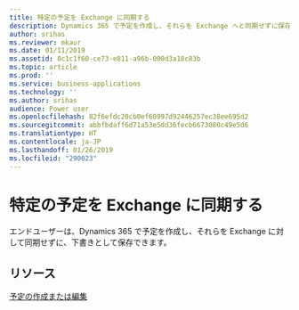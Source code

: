 ```yaml
---
title: 特定の予定を Exchange に同期する
description: Dynamics 365 で予定を作成し、それらを Exchange へと同期せずに保存する
author: srihas
ms.reviewer: mkaur
ms.date: 01/11/2019
ms.assetid: 8c1c1f60-ce73-e811-a96b-000d3a18c83b
ms.topic: article
ms.prod: ''
ms.service: business-applications
ms.technology: ''
ms.author: srihas
audience: Power user
ms.openlocfilehash: 82f6efdc20cb0ef60997d92446257ec38ee695d2
ms.sourcegitcommit: abbfbdaff6d71a53e5dd36fecb6673080c49e5d6
ms.translationtype: HT
ms.contentlocale: ja-JP
ms.lasthandoff: 01/26/2019
ms.locfileid: "290023"
---
```

# <a name="sync-specific-appointments-to-exchange"></a>特定の予定を Exchange に同期する




エンドユーザーは、Dynamics 365 で予定を作成し、それらを Exchange に対して同期せずに、下書きとして保存できます。

## <a name="resources"></a>リソース

[予定の作成または編集](https://docs.microsoft.com/dynamics365/customer-engagement/basics/create-edit-appointment)